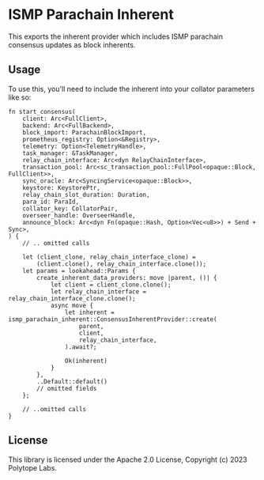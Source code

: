 # ISMP Parachain Inherent

This exports the inherent provider which includes ISMP parachain consensus updates as block
inherents.

## Usage

To use this, you'll need to include the inherent into your collator parameters like so:

```rust,ignore
fn start_consensus(
    client: Arc<FullClient>,
    backend: Arc<FullBackend>,
    block_import: ParachainBlockImport,
    prometheus_registry: Option<&Registry>,
    telemetry: Option<TelemetryHandle>,
    task_manager: &TaskManager,
    relay_chain_interface: Arc<dyn RelayChainInterface>,
    transaction_pool: Arc<sc_transaction_pool::FullPool<opaque::Block, FullClient>>,
    sync_oracle: Arc<SyncingService<opaque::Block>>,
    keystore: KeystorePtr,
    relay_chain_slot_duration: Duration,
    para_id: ParaId,
    collator_key: CollatorPair,
    overseer_handle: OverseerHandle,
    announce_block: Arc<dyn Fn(opaque::Hash, Option<Vec<u8>>) + Send + Sync>,
) {
    // .. omitted calls

    let (client_clone, relay_chain_interface_clone) =
        (client.clone(), relay_chain_interface.clone());
    let params = lookahead::Params {
        create_inherent_data_providers: move |parent, ()| {
            let client = client_clone.clone();
            let relay_chain_interface = relay_chain_interface_clone.clone();
            async move {
                let inherent = ismp_parachain_inherent::ConsensusInherentProvider::create(
                    parent,
                    client,
                    relay_chain_interface,
                ).await?;

                Ok(inherent)
            }
        },
        ..Default::default()
        // omitted fields
    };
    
    // ..omitted calls
}
```


## License

This library is licensed under the Apache 2.0 License, Copyright (c) 2023 Polytope Labs.
